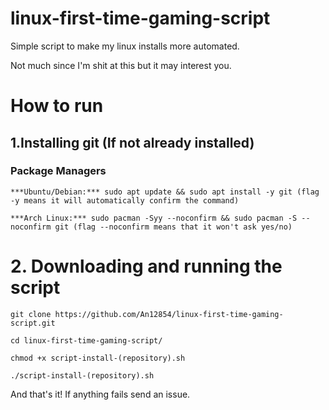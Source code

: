 # linux-first-time-gaming-script
Simple script to make my linux installs more automated.

Not much since I'm shit at this but it may interest you.


# How to run
## 1.Installing git (If not already installed)
### Package Managers

```
***Ubuntu/Debian:*** sudo apt update && sudo apt install -y git (flag -y means it will automatically confirm the command)

***Arch Linux:*** sudo pacman -Syy --noconfirm && sudo pacman -S --noconfirm git (flag --noconfirm means that it won't ask yes/no)
```

# 2. Downloading and running the script

```
git clone https://github.com/An12854/linux-first-time-gaming-script.git

cd linux-first-time-gaming-script/

chmod +x script-install-(repository).sh

./script-install-(repository).sh
```
And that's it! If anything fails send an issue.
